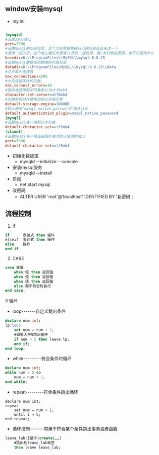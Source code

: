 ## window安装mysql

- my.ini

``` ini

[mysqld]
#设置3306端口
port=3306
#设置mysql的安装目录，这个大家需要根据自己的安装目录来改一下
#值得一提的是，这个地方建议大家用\\表示一层目录，用\有时候会报错，也不知道为什么
basedir=D:\\ProgramFiles\\MySQL\\mysql-8.0.25
#设置mysql数据库的数据的存放目录
datadir=D:\\ProgramFiles\MySQL\\mysql-8.0.25\\data
#允许最大连接数
max_connections=200
#允许连接失败的次数。
max_connect_errors=10
#服务端使用的字符集默认为utf8mb4
character-set-server=utf8mb4
#创建新表时将使用的默认存储引擎
default-storage-engine=INNODB
#默认使用“mysql_native_password”插件认证
default_authentication_plugin=mysql_native_password
[mysql]
#设置mysql客户端默认字符集
default-character-set=utf8mb4
[client]
#设置mysql客户端连接服务端时默认使用的端口
port=3306
default-character-set=utf8mb4

```

- 初始化数据库
  - mysqld --initialize --console
- 安装mysql服务
  - mysqld --install
- 启动
  - net start mysql
- 改密码
  - ALTER USER 'root'@'localhost' IDENTIFIED BY '新密码';



## 流程控制

1. if

``` sql
if		表达式 then 操作
elseif 	表达式 then 操作
else	操作
end if
```

2. CASE

``` sql
case 变量
	when 值 then 返回值
    when 值 then 返回值
    when 值 then 返回值
    else 都不符合时执行
end case;
```

3 循环

- loop-------自定义跳出条件

``` sql
declare num int;
lp:loop
	set num = num + 1;
	#如果大于5跳出循环
	if num > 5 then leave lp;
	end if;
end loop;
```



- while---------符合条件时循环

```sql
declare num int;
while num < 5 do
	num = num + 1;
end while;
```

- repeat---------符合条件跳出循环

``` mysql
declare num int;
repeat
	set num = num + 1;
	until i > 5;
end repeat;
```

- 循环控制-------常用于符合某个条件跳出事务或者函数

``` sql
leave_lab:[循环|create|……]
	#跳出到leave_lab标签
	then leave leave_lab;
```

